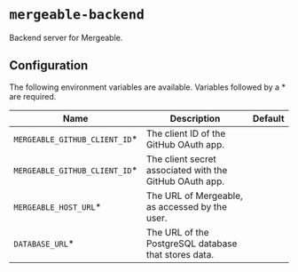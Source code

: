 # `mergeable-backend`

Backend server for Mergeable.

## Configuration

The following environment variables are available.
Variables followed by a \* are required.

| Name                           | Description                                             | Default |
| ------------------------------ | ------------------------------------------------------- | ------- |
| `MERGEABLE_GITHUB_CLIENT_ID`\* | The client ID of the GitHub OAuth app.                  |         |
| `MERGEABLE_GITHUB_CLIENT_ID`\* | The client secret associated with the GitHub OAuth app. |         |
| `MERGEABLE_HOST_URL`\*         | The URL of Mergeable, as accessed by the user.          |         |
| `DATABASE_URL`\*               | The URL of the PostgreSQL database that stores data.    |         |
